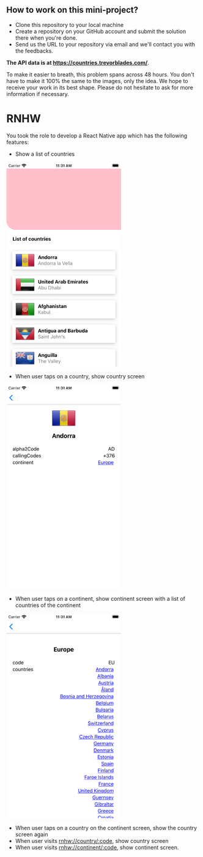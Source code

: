 ## How to work on this mini-project?

- Clone this repository to your local machine
- Create a repository on your GitHub account and submit the solution there when you're done.
- Send us the URL to your repository via email and we'll contact you with the feedbacks.

**The API data is at https://countries.trevorblades.com/**.

To make it easier to breath, this problem spans across 48 hours. You don't have to make it 100% the same to the images, only the idea. We hope to receive your work in its best shape. Please do not hesitate to ask for more information if necessary.

# RNHW

You took the role to develop a React Native app which has the following features:

- Show a list of countries

<img src="problem/1.png" width="300" />

- When user taps on a country, show country screen

<img src="problem/2.png" width="300" />

- When user taps on a continent, show continent screen with a list of countries of the continent

<img src="problem/3.png" width="300" />

- When user taps on a country on the continent screen, show the country screen again
- When user visits [rnhw://country/:code](rnhw://country/:code), show country screen
- When user visits [rnhw://continent/:code](rnhw://continent/:code), show continent screen.
